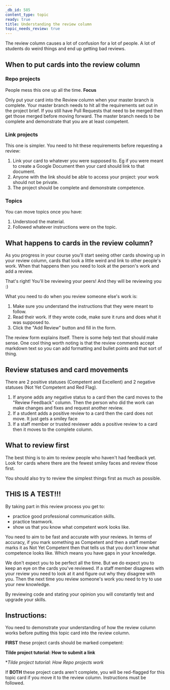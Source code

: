 ```yaml
---
_db_id: 585
content_type: topic
ready: true
title: Understanding the review column
topic_needs_review: true
---
```


The review column causes a lot of confusion for a lot of people. A lot of students do weird things and end up getting bad reviews.

## When to put cards into the review column

### Repo projects

People mess this one up all the time. **Focus**

Only put your card into the Review column when your master branch is complete. Your master branch needs to hit all the requirements set out in the project brief. If you still have Pull Requests that need to be merged then get those merged before moving forward.
The master branch needs to be complete and demonstrate that you are at least competent.

### Link projects

This one is simpler. You need to hit these requirements before requesting a review:
1. Link your card to whatever you were supposed to. Eg if you were meant to create a Google Document then your card should link to that document.
2. Anyone with the link should be able to access your project: your work should not be private.
3. The project should be complete and demonstrate competence.

### Topics

You can move topics once you have:
1. Understood the material.
2. Followed whatever instructions were on the topic.

## What happens to cards in the review column?

As you progress in your course you'll start seeing other cards showing up in your review column, cards that look a little weird and link to other people's work. When that happens then you need to look at the person's work and add a review.

That's right! You'll be reviewing your peers! And they will be reviewing you :)

What you need to do when you review someone else's work is:
1. Make sure you understand the instructions that they were meant to follow.
2. Read their work. If they wrote code, make sure it runs and does what it was supposed to.
3. Click the "Add Review" button and fill in the form.

The review form explains itself. There is some help text that should make sense.
One cool thing worth noting is that the review comments accept markdown text so you can add formatting and bullet points and that sort of thing.

## Review statuses and card movements

There are 2 positive statuses (Competent and Excellent) and 2 negative statuses (Not Yet Competent and Red Flag).
1. If anyone adds any negative status to a card then the card moves to the "Review Feedback" column. Then the person who did the work can make changes and fixes and request another review.
2. If a student adds a positive review to a card then the card does not move. It just gets a smiley face
3. If a staff member or trusted reviewer adds a positive review to a card then it moves to the complete column.

## What to review first

The best thing is to aim to review people who haven't had feedback yet. Look for cards where there are the fewest smiley faces and review those first.

You should also try to review the simplest things first as much as possible.

## THIS IS A TEST!!!

By taking part in this review process you get to:
- practice good professional communication skills.
- practice teamwork.
- show us that you know what competent work looks like.

You need to aim to be fast and accurate with your reviews.
In terms of accuracy, if you mark something as Competent and then a staff member marks it as Not Yet Competent then that tells us that you don't know what competence looks like. Which means you have gaps in your knowledge.

We don't expect you to be perfect all the time. But we do expect you to keep an eye on the cards you've reviewed. If a staff member disagrees with your review you need to look at it and figure out why they disagree with you. Then the next time you review someone's work you need to try to use your new knowledge.

By reviewing code and stating your opinion you will constantly test and upgrade your skills.

## Instructions:

 You need to demonstrate your understanding of how the review column works before putting this topic card into the review column.
 
**FIRST** these project cards should be marked competent:

**Tilde project tutorial: How to submit a link**

**Tilde project tutorial: How Repo projects work*

If **BOTH** these project cards aren't complete,  you will be red-flagged for this topic card if you move it to the review column. Instructions must be followed.